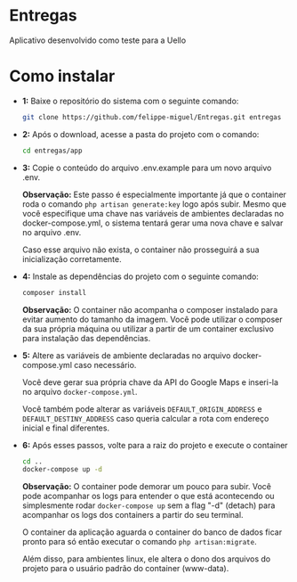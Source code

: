 # Entregas
Aplicativo desenvolvido como teste para a Uello

# Como instalar
- **1:** Baixe o repositório do sistema com o seguinte comando:
  ```sh
  git clone https://github.com/felippe-miguel/Entregas.git entregas
  ```
- **2:** Após o download, acesse a pasta do projeto com o comando:
  ```sh
  cd entregas/app
  ```
- **3:** Copie o conteúdo do arquivo .env.example para um novo arquivo .env.

  **Observação:** Este passo é especialmente importante já que o container roda o comando `php artisan generate:key` logo após subir. Mesmo que você especifique uma chave nas variáveis de ambientes declaradas no docker-compose.yml, o sistema tentará gerar uma nova chave e salvar no arquivo .env.
  
  Caso esse arquivo não exista, o container não prosseguirá a sua inicialização corretamente.

- **4:** Instale as dependências do projeto com o seguinte comando:
  ```sh
  composer install
  ```

  **Observação:** O container não acompanha o composer instalado para evitar aumento do tamanho da imagem. Você pode utilizar o composer da sua própria máquina ou utilizar a partir de um container exclusivo para instalação das dependências.

- **5:** Altere as variáveis de ambiente declaradas no arquivo docker-compose.yml caso necessário.

  Você deve gerar sua própria chave da API do Google Maps e inseri-la no arquivo `docker-compose.yml`.
  
  Você também pode alterar as variáveis `DEFAULT_ORIGIN_ADDRESS` e `DEFAULT_DESTINY_ADDRESS` caso queria calcular a rota com endereço inicial e final diferentes.

- **6:** Após esses passos, volte para a raiz do projeto e execute o container
  ```sh
  cd ..
  docker-compose up -d
  ```
  
  **Observação:** O container pode demorar um pouco para subir. Você pode acompanhar os logs para entender o que está acontecendo ou simplesmente rodar `docker-compose up` sem a flag "-d" (detach) para acompanhar os logs dos containers a partir do seu terminal.
  
  O container da aplicação aguarda o container do banco de dados ficar pronto para só então executar o comando `php artisan:migrate`.
  
  Além disso, para ambientes linux, ele altera o dono dos arquivos do projeto para o usuário padrão do container (www-data).